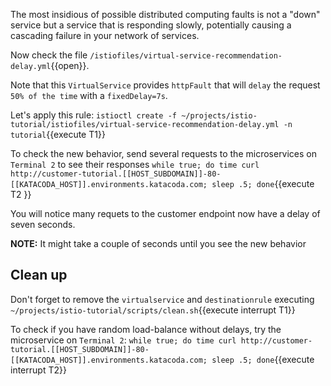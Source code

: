The most insidious of possible distributed computing faults is not a "down" service but a service that is responding slowly, potentially causing a cascading failure in your network of services.

Now check the file `/istiofiles/virtual-service-recommendation-delay.yml`{{open}}.

Note that this `VirtualService` provides `httpFault` that will `delay` the request `50% of the time` with a `fixedDelay=7s`.

Let's apply this rule: `istioctl create -f ~/projects/istio-tutorial/istiofiles/virtual-service-recommendation-delay.yml -n tutorial`{{execute T1}}

To check the new behavior, send several requests to the microservices on `Terminal 2` to see their responses
`while true; do time curl http://customer-tutorial.[[HOST_SUBDOMAIN]]-80-[[KATACODA_HOST]].environments.katacoda.com; sleep .5; done`{{execute T2 }}

You will notice many requets to the customer endpoint now have a delay of seven seconds.

**NOTE:** It might take a couple of seconds until you see the new behavior

## Clean up

Don't forget to remove the `virtualservice` and `destinationrule` executing `~/projects/istio-tutorial/scripts/clean.sh`{{execute interrupt T1}}

To check if you have random load-balance without delays, try the microservice on `Terminal 2`: `while true; do time curl http://customer-tutorial.[[HOST_SUBDOMAIN]]-80-[[KATACODA_HOST]].environments.katacoda.com; sleep .5; done`{{execute interrupt T2}}
